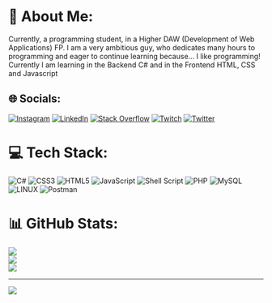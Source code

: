 # 💫 About Me:
Currently, a programming student, in a Higher DAW (Development of Web Applications) FP. I am a very ambitious guy, who dedicates many hours to programming and eager to continue learning because... I like programming!<br>Currently I am learning in the Backend C# and in the Frontend HTML, CSS and Javascript


## 🌐 Socials:
[![Instagram](https://img.shields.io/badge/Instagram-%23E4405F.svg?logo=Instagram&logoColor=white)](https://instagram.com/_alex_palacios_) [![LinkedIn](https://img.shields.io/badge/LinkedIn-%230077B5.svg?logo=linkedin&logoColor=white)](https://www.linkedin.com/in/alejandro-palacios-mart%C3%ADn-3a919b21a/) [![Stack Overflow](https://img.shields.io/badge/-Stackoverflow-FE7A16?logo=stack-overflow&logoColor=white)](https://stackoverflow.com/users/20480569/alejandro-palacios) [![Twitch](https://img.shields.io/badge/Twitch-%239146FF.svg?logo=Twitch&logoColor=white)](https://twitch.tv/twitch.tv/srjalean) [![Twitter](https://img.shields.io/badge/Twitter-%231DA1F2.svg?logo=Twitter&logoColor=white)](https://twitter.com/@srjalean) 

# 💻 Tech Stack:
![C#](https://img.shields.io/badge/c%23-%23239120.svg?style=for-the-badge&logo=c-sharp&logoColor=white) ![CSS3](https://img.shields.io/badge/css3-%231572B6.svg?style=for-the-badge&logo=css3&logoColor=white) ![HTML5](https://img.shields.io/badge/html5-%23E34F26.svg?style=for-the-badge&logo=html5&logoColor=white) ![JavaScript](https://img.shields.io/badge/javascript-%23323330.svg?style=for-the-badge&logo=javascript&logoColor=%23F7DF1E) ![Shell Script](https://img.shields.io/badge/shell_script-%23121011.svg?style=for-the-badge&logo=gnu-bash&logoColor=white) ![PHP](https://img.shields.io/badge/php-%23777BB4.svg?style=for-the-badge&logo=php&logoColor=white) ![MySQL](https://img.shields.io/badge/mysql-%2300f.svg?style=for-the-badge&logo=mysql&logoColor=white) ![LINUX](https://img.shields.io/badge/Linux-FCC624?style=for-the-badge&logo=linux&logoColor=black) ![Postman](https://img.shields.io/badge/Postman-FF6C37?style=for-the-badge&logo=postman&logoColor=white)
# 📊 GitHub Stats:
![](https://github-readme-stats.vercel.app/api?username=AlexPalacios11&theme=vue-dark&hide_border=false&include_all_commits=true&count_private=true)<br/>
![](https://github-readme-streak-stats.herokuapp.com/?user=AlexPalacios11&theme=vue-dark&hide_border=false)<br/>
![](https://github-readme-stats.vercel.app/api/top-langs/?username=AlexPalacios11&theme=vue-dark&hide_border=false&include_all_commits=true&count_private=true&layout=compact)

---
[![](https://visitcount.itsvg.in/api?id=AlexPalacios11&icon=5&color=6)](https://visitcount.itsvg.in)
